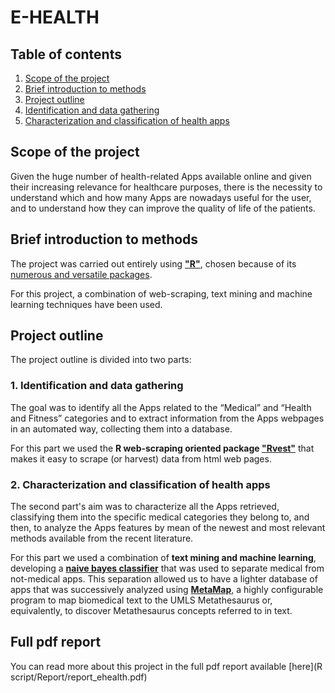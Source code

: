 # E-HEALTH

## Table of contents
1. [Scope of the project](#Scope-of-the-project)
1. [Brief introduction to methods](#Brief-introduction-to-methods)
2. [Project outline](#Project-outline)
 1. [Identification and data gathering](#Identification-and-data-gathering)
 2. [Characterization and classification of health apps](#Characterization-and-classification-of-health-apps)

## Scope of the project
Given the huge number of health-related Apps available online and given their increasing relevance for
healthcare purposes, there is the necessity to understand which and how many Apps are nowadays
useful for the user, and to understand how they can improve the quality of life of the patients.
## Brief introduction to methods
The project was carried out entirely using <b>["R"](https://www.r-project.org/)</b>, chosen because of its [numerous and versatile packages](https://blog.revolutionanalytics.com/2017/01/cran-10000.html).

For this project, a combination of web-scraping, text mining and machine learning techniques have been used.

## Project outline
The project outline is divided into two parts:
### 1. Identification and data gathering
The goal was to identify all the Apps related
to the “Medical” and “Health and Fitness” categories and to extract information from the Apps
webpages in an automated way, collecting them into a database.

For this part we used the **R web-scraping oriented package ["Rvest"](https://blog.rstudio.com/2014/11/24/rvest-easy-web-scraping-with-r/)** that makes it easy to scrape (or harvest) data from html web pages.

### 2. Characterization and classification of health apps
The second part's aim was to characterize all the Apps retrieved, classifying them into the specific medical
categories they belong to, and then, to analyze the Apps features by mean of the newest and most
relevant methods available from the recent literature.

For this part we used a combination of **text mining and machine learning**, developing a **[naive bayes classifier](https://towardsdatascience.com/introduction-to-naive-bayes-classification-4cffabb1ae54)** that was used to separate medical from not-medical apps. This separation allowed us to have a lighter database of apps that was successively analyzed using **[MetaMap](https://metamap.nlm.nih.gov/)**, a highly configurable program to map biomedical text to the UMLS Metathesaurus or, equivalently, to discover Metathesaurus concepts referred to in text.

## Full pdf report
You can read more about this project in the full pdf report available [here](R script/Report/report_ehealth.pdf)
